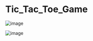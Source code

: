 # Tic_Tac_Toe_Game

![image](https://github.com/himanshiigoel/Tic_Tac_Toe_Game/assets/98215684/8e234c7b-f51f-4a17-808d-cd585d541666)

![image](https://github.com/himanshiigoel/Tic_Tac_Toe_Game/assets/98215684/3d434c0f-8a06-47b7-b109-d5aeded07f8d)

